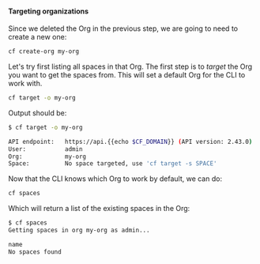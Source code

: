 #### Targeting organizations

Since we deleted the Org in the previous step, we are going to need to create a new one:

```sh
cf create-org my-org
```

Let's try first listing all spaces in that Org. The first step is to *target* the Org you want to get the spaces from.
This will set a default Org for the CLI to work with.

```sh
cf target -o my-org
```

Output should be:

```sh
$ cf target -o my-org

API endpoint:   https://api.{{echo $CF_DOMAIN}} (API version: 2.43.0)
User:           admin
Org:            my-org
Space:          No space targeted, use 'cf target -s SPACE'
```

Now that the CLI knows which Org to work by default, we can do:

```sh
cf spaces
```

Which will return a list of the existing spaces in the Org:

```sh
$ cf spaces
Getting spaces in org my-org as admin...

name
No spaces found
```
